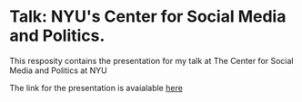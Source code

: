 # Talk: NYU's Center for Social Media and Politics.

This resposity contains the presentation for my talk at The Center for Social Media and Politics at NYU

The link for the presentation is avaialable [here](https://tiagoventura.github.io/CSMaP_talk/presentation_ut.html#1)
